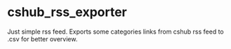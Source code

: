 # cshub_rss_exporter
Just simple rss feed. Exports some categories links from cshub rss feed to .csv for better overview.
